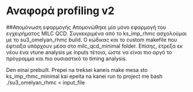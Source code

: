 # Αναφορά profiling v2
##Απομόνωση εφαρμογής
Απομονώθηκε μία μόνο εφαρμογή του εγχειρήματος MILC QCD. Συγκεκριμένα από το ks_imp_rhmc ασχολούμαι με το su3_omelyan_rhmc build. Ο κώδικας και το custom makefile που έφτιαξα υπάρχουν μέσα στο milc_qcd_minimal folder. Επίσης, έτρεξα εκ νέου ένα vtune analysis με inputs τέτοια, ώστε να είναι πιο αργό το πρόγραμμα και πιο ουσιαστικό το timing analysis.

Den einai prebuilt. Prepei na treksei kaneis make mesa sto ks_imp_rhmc_minimal kai epeita na kanei run to project me bash ./su3_omelyan_rhmc < input_file
